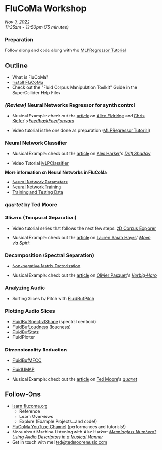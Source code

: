 # FluCoMa Workshop

_Nov 9, 2022_  
_11:35am - 12:50pm   (75 minutes)_

### Preparation

Follow along and code along with the [MLPRegressor Tutorial](https://www.youtube.com/watch?v=mxmMBvi3Cb0)

## Outline

* What is FluCoMa?
* [Install FluCoMa](https://learn.flucoma.org/installation/sc/)
* Check out the "Fluid Corpus Manipulation Toolkit" Guide in the SuperCollider Help Files

### _(Review)_ Neural Networks Regressor for synth control

* Musical Example: check out the [article](https://learn.flucoma.org/explore/eldridge-kiefer/) on [Alice Eldridge](https://profiles.sussex.ac.uk/p127749-alice-eldridge) and [Chris Kiefer](https://profiles.sussex.ac.uk/p208667-chris-kiefer)'s [_FeedbackFeedforward_](https://www.youtube.com/watch?v=c03_84_P7PQ)

* Video tutorial is the one done as preparation ([MLPRegressor Tutorial](https://www.youtube.com/watch?v=mxmMBvi3Cb0))

### Neural Network Classifier

* Musical Example: check out the [article](https://learn.flucoma.org/explore/harker/) on [Alex Harker](https://www.alexanderjharker.co.uk/)'s [_Drift Shadow_](https://www.youtube.com/watch?v=lHEWsysupaA)

* Video Tutorial [MLPClassifier](https://www.youtube.com/watch?v=mxmMBvi3Cb0)

**More information on Neural Networks in FluCoMa**

* [Neural Network Parameters](https://learn.flucoma.org/learn/mlp-parameters/)
* [Neural Network Training](https://learn.flucoma.org/learn/mlp-training/)
* [Training and Testing Data](https://learn.flucoma.org/learn/training-testing-split/)

### _quartet_ by Ted Moore

### Slicers (Temporal Separation)

* Video tutorial series that follows the next few steps: [2D Corpus Explorer](https://www.youtube.com/playlist?list=PLLzzOXU4pTgIZREPJy3Y6oivWI9x-nVge)

* Musical Example: check out the [article](https://learn.flucoma.org/explore/hayes/) on [Lauren Sarah Hayes](https://www.laurensarahhayes.com/)' [_Moon via Spirit_](https://www.youtube.com/watch?v=BzSRs_7S9cg)

### Decomposition (Spectral Separation)

* [Non-negative Matrix Factorization](https://learn.flucoma.org/learn/bufnmf/)

* Musical Example: check out the [article](https://learn.flucoma.org/explore/pasquet/) on [Olivier Pasquet](https://www.opasquet.fr/)'s [_Herbig-Haro_](https://www.youtube.com/watch?v=qqR_gORRwRA)

### Analyzing Audio 

* Sorting Slices by Pitch with [FluidBufPitch](https://learn.flucoma.org/reference/pitch/)

### Plotting Audio Slices

* [FluidBufSpectralShape](https://learn.flucoma.org/reference/spectralshape/) (spectral centroid)
* [FluidBufLoudness](https://learn.flucoma.org/reference/loudness/) (loudness)
* [FluidBufStats](https://learn.flucoma.org/reference/bufstats/)
* FluidPlotter

### Dimensionality Reduction

* [FluidBufMFCC](https://learn.flucoma.org/reference/mfcc/)
* [FluidUMAP](https://learn.flucoma.org/reference/umap/)

* Musical Example: check out the [article](https://learn.flucoma.org/explore/moore/) on [Ted Moore](https://www.tedmooremusic.com/)'s [_quartet_](https://www.youtube.com/watch?v=C0FBNLy4NCM)

## Follow-Ons

* [learn.flucoma.org](https://learn.flucoma.org/)
    - Reference
    - Learn Overviews
    - Explore (Example Projects...and code!)
* [FluCoMa YouTube Channel](https://www.youtube.com/c/FluidCorpusManipulation) (performances and tutorials!)
* More about Machine Listening with Alex Harker: [_Meaningless Numbers? Using Audio Descriptors in a Musical Manner_](https://www.youtube.com/watch?v=Sh7LvH39dsY)
* Get in touch with me! [ted@tedmooremusic.com](mailto:ted@tedmooremusic.com)

<!-- ## Extra

### Real-Time Concatenative Synthesis

* [Video example](https://www.youtube.com/watch?v=xV1z782Ay-U)

* Musical Example: check out the [article](https://learn.flucoma.org/explore/constanzo/) on [Rodrigo Constanzo](https://rodrigoconstanzo.com/)'s [_Kaizo Snare_](https://www.youtube.com/watch?v=MTWklm1oXWQ) -->

<!-- * Some projects
    - sp.tools
    - SMAI -->
